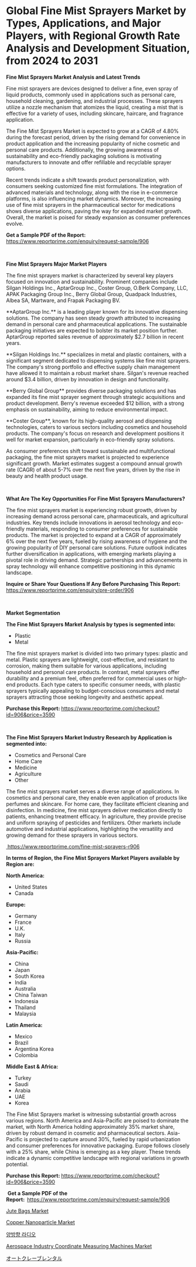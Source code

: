 <p><h1>Global Fine Mist Sprayers Market by Types, Applications, and Major Players, with Regional Growth Rate Analysis and Development Situation, from 2024 to 2031</h1></p><p><strong>Fine Mist Sprayers Market Analysis and Latest Trends</strong></p>
<p><p>Fine mist sprayers are devices designed to deliver a fine, even spray of liquid products, commonly used in applications such as personal care, household cleaning, gardening, and industrial processes. These sprayers utilize a nozzle mechanism that atomizes the liquid, creating a mist that is effective for a variety of uses, including skincare, haircare, and fragrance application.</p><p>The Fine Mist Sprayers Market is expected to grow at a CAGR of 4.80% during the forecast period, driven by the rising demand for convenience in product application and the increasing popularity of niche cosmetic and personal care products. Additionally, the growing awareness of sustainability and eco-friendly packaging solutions is motivating manufacturers to innovate and offer refillable and recyclable sprayer options.</p><p>Recent trends indicate a shift towards product personalization, with consumers seeking customized fine mist formulations. The integration of advanced materials and technology, along with the rise in e-commerce platforms, is also influencing market dynamics. Moreover, the increasing use of fine mist sprayers in the pharmaceutical sector for medications shows diverse applications, paving the way for expanded market growth. Overall, the market is poised for steady expansion as consumer preferences evolve.</p></p>
<p><strong>Get a Sample PDF of the Report:&nbsp;</strong> <a href="https://www.reportprime.com/enquiry/request-sample/906">https://www.reportprime.com/enquiry/request-sample/906</a></p>
<p>&nbsp;</p>
<p><strong>Fine Mist Sprayers Major Market Players</strong></p>
<p><p>The fine mist sprayers market is characterized by several key players focused on innovation and sustainability. Prominent companies include Silgan Holdings Inc., AptarGroup Inc., Coster Group, O.Berk Company, LLC, APAK Packaging Group Inc., Berry Global Group, Quadpack Industries, Albea SA, Martware, and Frapak Packaging BV.</p><p>**AptarGroup Inc.** is a leading player known for its innovative dispensing solutions. The company has seen steady growth attributed to increasing demand in personal care and pharmaceutical applications. The sustainable packaging initiatives are expected to bolster its market position further. AptarGroup reported sales revenue of approximately $2.7 billion in recent years.</p><p>**Silgan Holdings Inc.** specializes in metal and plastic containers, with a significant segment dedicated to dispensing systems like fine mist sprayers. The company's strong portfolio and effective supply chain management have allowed it to maintain a robust market share. Silgan's revenue reached around $3.4 billion, driven by innovation in design and functionality.</p><p>**Berry Global Group** provides diverse packaging solutions and has expanded its fine mist sprayer segment through strategic acquisitions and product development. Berry's revenue exceeded $12 billion, with a strong emphasis on sustainability, aiming to reduce environmental impact.</p><p>**Coster Group**, known for its high-quality aerosol and dispensing technologies, caters to various sectors including cosmetics and household products. The company's focus on research and development positions it well for market expansion, particularly in eco-friendly spray solutions.</p><p>As consumer preferences shift toward sustainable and multifunctional packaging, the fine mist sprayers market is projected to experience significant growth. Market estimates suggest a compound annual growth rate (CAGR) of about 5-7% over the next five years, driven by the rise in beauty and health product usage.</p></p>
<p>&nbsp;</p>
<p><strong>What Are The Key Opportunities For Fine Mist Sprayers Manufacturers?</strong></p>
<p><p>The fine mist sprayers market is experiencing robust growth, driven by increasing demand across personal care, pharmaceuticals, and agricultural industries. Key trends include innovations in aerosol technology and eco-friendly materials, responding to consumer preferences for sustainable products. The market is projected to expand at a CAGR of approximately 6% over the next five years, fueled by rising awareness of hygiene and the growing popularity of DIY personal care solutions. Future outlook indicates further diversification in applications, with emerging markets playing a pivotal role in driving demand. Strategic partnerships and advancements in spray technology will enhance competitive positioning in this dynamic landscape.</p></p>
<p><strong>Inquire or Share Your Questions If Any Before Purchasing This Report:</strong> <a href="https://www.reportprime.com/enquiry/pre-order/906">https://www.reportprime.com/enquiry/pre-order/906</a></p>
<p>&nbsp;</p>
<p><strong>Market Segmentation</strong></p>
<p><strong>The Fine Mist Sprayers Market Analysis by types is segmented into:</strong></p>
<p><ul><li>Plastic</li><li>Metal</li></ul></p>
<p><p>The fine mist sprayers market is divided into two primary types: plastic and metal. Plastic sprayers are lightweight, cost-effective, and resistant to corrosion, making them suitable for various applications, including household and personal care products. In contrast, metal sprayers offer durability and a premium feel, often preferred for commercial uses or high-end products. Each type caters to specific consumer needs, with plastic sprayers typically appealing to budget-conscious consumers and metal sprayers attracting those seeking longevity and aesthetic appeal.</p></p>
<p><strong>Purchase this Report:&nbsp;</strong><a href="https://www.reportprime.com/checkout?id=906&price=3590">https://www.reportprime.com/checkout?id=906&price=3590</a></p>
<p>&nbsp;</p>
<p><strong>The Fine Mist Sprayers Market Industry Research by Application is segmented into:</strong></p>
<p><ul><li>Cosmetics and Personal Care</li><li>Home Care</li><li>Medicine</li><li>Agriculture</li><li>Other</li></ul></p>
<p><p>The fine mist sprayers market serves a diverse range of applications. In cosmetics and personal care, they enable even application of products like perfumes and skincare. For home care, they facilitate efficient cleaning and disinfection. In medicine, fine mist sprayers deliver medication directly to patients, enhancing treatment efficacy. In agriculture, they provide precise and uniform spraying of pesticides and fertilizers. Other markets include automotive and industrial applications, highlighting the versatility and growing demand for these sprayers in various sectors.</p></p>
<p><a href="https://www.reportprime.com/fine-mist-sprayers-r906">&nbsp;https://www.reportprime.com/fine-mist-sprayers-r906</a></p>
<p><strong>In terms of Region, the Fine Mist Sprayers Market Players available by Region are:</strong></p>
<p>
    <p> <strong> North America: </strong>
        <ul>
            <li>United States</li>
            <li>Canada</li>
        </ul>
        </p> 
    <p> <strong> Europe: </strong>
        <ul>
            <li>Germany</li>
            <li>France</li>
            <li>U.K.</li>
            <li>Italy</li>
            <li>Russia</li>
        </ul>
        </p> 
    <p> <strong> Asia-Pacific: </strong>
        <ul>
            <li>China</li>
            <li>Japan</li>
            <li>South Korea</li>
            <li>India</li>
            <li>Australia</li>
            <li>China Taiwan</li>
            <li>Indonesia</li>
            <li>Thailand</li>
            <li>Malaysia</li>
        </ul>
        </p> 
    <p> <strong> Latin America: </strong>
        <ul>
            <li>Mexico</li>
            <li>Brazil</li>
            <li>Argentina Korea</li>
            <li>Colombia</li>
        </ul>
        </p> 
    <p> <strong> Middle East & Africa: </strong>
        <ul>
            <li>Turkey</li>
            <li>Saudi</li>
            <li>Arabia</li>
            <li>UAE</li>
            <li>Korea</li>
        </ul>
    </p>
    </p>
<p><p>The Fine Mist Sprayers market is witnessing substantial growth across various regions. North America and Asia-Pacific are poised to dominate the market, with North America holding approximately 35% market share, driven by robust demand in cosmetic and pharmaceutical sectors. Asia-Pacific is projected to capture around 30%, fueled by rapid urbanization and consumer preferences for innovative packaging. Europe follows closely with a 25% share, while China is emerging as a key player. These trends indicate a dynamic competitive landscape with regional variations in growth potential.</p></p>
<p><strong>Purchase this Report: </strong><a href="https://www.reportprime.com/checkout?id=906&price=3590">https://www.reportprime.com/checkout?id=906&price=3590</a></p>
<p>&nbsp;<strong>Get a Sample PDF of the Report:&nbsp;&nbsp;</strong><a href="https://www.reportprime.com/enquiry/request-sample/906">https://www.reportprime.com/enquiry/request-sample/906</a></p>
<p><strong></strong></p>
<p><p><a href="https://github.com/Chiragrp22/Market-Research-Report-List-6/blob/main/jute-bags-market.md">Jute Bags Market</a></p><p><a href="https://www.linkedin.com/pulse/copper-nanoparticle-market-research-report-exploring-size-aliqe?trackingId=X%2B4oEQ7fTyuUqyLUsyN4wA%3D%3D">Copper Nanoparticle Market</a></p><p><a href="https://medium.com/@juliusgy6neace/2024%EB%85%84%EB%B6%80%ED%84%B0-2031%EB%85%84%EA%B9%8C%EC%A7%80%EC%9D%98-%ED%8A%B8%EB%A0%8C%EB%93%9C%EC%97%90%EC%84%9C-%EC%A0%84%EB%9E%B5%EA%B9%8C%EC%A7%80-%EA%B8%80%EB%A1%9C%EB%B2%8C-%EC%96%91%EB%B0%A9%ED%96%A5-%EB%AC%B4%EC%84%A0%EA%B8%B0%EA%B8%B0-%EC%8B%9C%EC%9E%A5-%ED%83%90%EC%83%89-78a60d950d0d">양방향 라디오</a></p><p><a href="https://issuu.com/reportprime-2/docs/aerospace-industry-coordinate-measu_66530bca09b1f6">Aerospace Industry Coordinate Measuring Machines Market</a></p><p><a href="https://medium.com/@jasenlueilwitz/2024%E5%B9%B4%E3%81%8B%E3%82%892031%E5%B9%B4%E3%81%BE%E3%81%A7%E3%81%AE%E3%82%AA%E3%83%BC%E3%83%88%E3%82%AF%E3%83%AC%E3%83%BC%E3%83%96%E3%81%AE%E3%83%AC%E3%83%B3%E3%82%BF%E3%83%AB%E5%B8%82%E5%A0%B4%E3%81%AE%E6%96%B0%E8%88%88%E3%83%88%E3%83%AC%E3%83%B3%E3%83%89%E3%81%A8%E5%B0%86%E6%9D%A5%E3%81%AE%E5%B1%95%E6%9C%9B-e91480643386">オートクレーブレンタル</a></p></p>